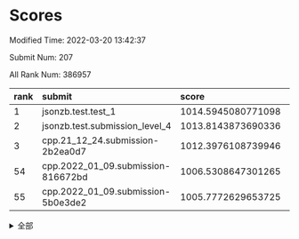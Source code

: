 # Scores

Modified Time: 2022-03-20 13:42:37

Submit Num: 207

All Rank Num: 386957

| rank |               submit               |       score        |       sigma        | pk_num |
| :--- | :--------------------------------- | :----------------- | :----------------- | :----- |
| 1    | jsonzb.test.test_1                 | 1014.5945080771098 | 0.8353745631561318 | 7476   |
| 2    | jsonzb.test.submission_level_4     | 1013.8143873690336 | 0.7991705177150622 | 7476   |
| 3    | cpp.21_12_24.submission-2b2ea0d7   | 1012.3976108739946 | 0.8078058294055569 | 7483   |
| 54   | cpp.2022_01_09.submission-816672bd | 1006.5308647301265 | 0.7393864339432036 | 7479   |
| 55   | cpp.2022_01_09.submission-5b0e3de2 | 1005.7772629653725 | 0.7290993064981566 | 7482   |


<details>
<summary>全部</summary>

| rank |                 submit                 |       score        |       sigma        | pk_num |
| :--- | :------------------------------------- | :----------------- | :----------------- | :----- |
| 1    | jsonzb.test.test_1                     | 1014.5945080771098 | 0.8353745631561318 | 7476   |
| 2    | jsonzb.test.submission_level_4         | 1013.8143873690336 | 0.7991705177150622 | 7476   |
| 3    | cpp.21_12_24.submission-2b2ea0d7       | 1012.3976108739946 | 0.8078058294055569 | 7483   |
| 4    | gobigger.level_3.submission_level_3_2  | 1011.2319102297176 | 0.7692666982516321 | 7482   |
| 5    | gobigger.level_3.submission_level_3_20 | 1011.1601682821181 | 0.7826709369877757 | 7480   |
| 6    | gobigger.level_3.submission_level_3_44 | 1011.0448604639142 | 0.7602534803180899 | 7483   |
| 7    | gobigger.level_3.submission_level_3_14 | 1011.0040141508647 | 0.7798806155892477 | 7478   |
| 8    | gobigger.level_3.submission_level_3_33 | 1010.9887885468506 | 0.7455034441525203 | 7481   |
| 9    | gobigger.level_3.submission_level_3_9  | 1010.9368704019338 | 0.7715135380724277 | 7481   |
| 10   | gobigger.level_3.submission_level_3_10 | 1010.8242105959022 | 0.7588787147986297 | 7483   |
| 11   | gobigger.level_3.submission_level_3_12 | 1010.6537804012844 | 0.7811854181268966 | 7474   |
| 12   | gobigger.level_3.submission_level_3_39 | 1010.5725836561912 | 0.7714609665316442 | 7475   |
| 13   | gobigger.level_3.submission_level_3_17 | 1010.5224425987426 | 0.7675682823217079 | 7477   |
| 14   | gobigger.level_3.submission_level_3_1  | 1010.5001873826841 | 0.7631570047434196 | 7481   |
| 15   | gobigger.level_3.submission_level_3_25 | 1010.3818103191892 | 0.7502800346568965 | 7476   |
| 16   | gobigger.level_3.submission_level_3_37 | 1010.2989001760152 | 0.7534446713290379 | 7483   |
| 17   | gobigger.level_3.submission_level_3_24 | 1010.2137354712356 | 0.7473168312254911 | 7479   |
| 18   | gobigger.level_3.submission_level_3_22 | 1010.1592691301074 | 0.7521610701093525 | 7476   |
| 19   | gobigger.level_3.submission_level_3_40 | 1010.1565268149328 | 0.7676412827481934 | 7474   |
| 20   | gobigger.level_3.submission_level_3_28 | 1010.1453307046387 | 0.7731247448689005 | 7476   |
| 21   | gobigger.level_3.submission_level_3_49 | 1010.0983286420918 | 0.7576565689683836 | 7479   |
| 22   | gobigger.level_3.submission_level_3_5  | 1010.0857804350987 | 0.76874234298012   | 7478   |
| 23   | gobigger.level_3.submission_level_3_21 | 1010.0734621956216 | 0.7579995816859504 | 7478   |
| 24   | gobigger.level_3.submission_level_3_13 | 1010.0588118839619 | 0.7641049225210326 | 7473   |
| 25   | gobigger.level_3.submission_level_3_38 | 1009.9942243415238 | 0.755299976750444  | 7479   |
| 26   | gobigger.level_3.submission_level_3_45 | 1009.9790908469333 | 0.7558184561777029 | 7479   |
| 27   | gobigger.level_3.submission_level_3_6  | 1009.9751294751259 | 0.7747516661476889 | 7474   |
| 28   | gobigger.level_3.submission_level_3_35 | 1009.9481735081177 | 0.7582241338135516 | 7479   |
| 29   | gobigger.level_3.submission_level_3_0  | 1009.8882280817355 | 0.7394357960178793 | 7478   |
| 30   | gobigger.level_3.submission_level_3_7  | 1009.8770056210889 | 0.758873852840853  | 7473   |
| 31   | gobigger.level_3.submission_level_3_30 | 1009.862702721015  | 0.7665295613077041 | 7475   |
| 32   | gobigger.level_3.submission_level_3_31 | 1009.8462303476739 | 0.7635432188799639 | 7475   |
| 33   | gobigger.level_3.submission_level_3_36 | 1009.8141925000037 | 0.7422988622758752 | 7478   |
| 34   | gobigger.level_3.submission_level_3_4  | 1009.7845084215262 | 0.7597702997982456 | 7480   |
| 35   | gobigger.level_3.submission_level_3_47 | 1009.7179480404885 | 0.7334938768322111 | 7474   |
| 36   | gobigger.level_3.submission_level_3_23 | 1009.6740039616544 | 0.7670500672678268 | 7472   |
| 37   | gobigger.level_3.submission_level_3_11 | 1009.589408032911  | 0.7505197905617088 | 7475   |
| 38   | gobigger.level_3.submission_level_3_32 | 1009.5444238656637 | 0.7394480454437287 | 7473   |
| 39   | gobigger.level_3.submission_level_3_42 | 1009.3086309559932 | 0.7436207449508114 | 7480   |
| 40   | gobigger.level_3.submission_level_3_29 | 1009.2489417895981 | 0.7386503757133841 | 7473   |
| 41   | gobigger.level_3.submission_level_3_3  | 1009.1535152808761 | 0.7485416467170283 | 7483   |
| 42   | gobigger.level_3.submission_level_3_15 | 1009.1180843645919 | 0.7788848482950135 | 7475   |
| 43   | gobigger.level_3.submission_level_3_43 | 1009.0830339012983 | 0.7418857126315668 | 7477   |
| 44   | gobigger.level_3.submission_level_3_18 | 1009.0107984541803 | 0.7498648347420248 | 7479   |
| 45   | gobigger.level_3.submission_level_3_26 | 1008.9344423277479 | 0.7390113444382849 | 7479   |
| 46   | gobigger.level_3.submission_level_3_19 | 1008.9200605888418 | 0.7575020388784655 | 7475   |
| 47   | gobigger.level_3.submission_level_3_27 | 1008.9188780530652 | 0.7496794461300148 | 7478   |
| 48   | gobigger.level_3.submission_level_3_16 | 1008.7915465230964 | 0.7408437738798935 | 7472   |
| 49   | gobigger.level_3.submission_level_3_46 | 1008.6646820064343 | 0.7380056284026535 | 7469   |
| 50   | gobigger.level_3.submission_level_3_8  | 1008.6525379686242 | 0.7482156545696036 | 7473   |
| 51   | gobigger.level_3.submission_level_3_48 | 1008.5087449576831 | 0.7515527920242477 | 7481   |
| 52   | gobigger.level_3.submission_level_3_34 | 1008.2590596320375 | 0.7435824074910738 | 7482   |
| 53   | gobigger.level_3.submission_level_3_41 | 1008.2326700786004 | 0.7552679565214883 | 7476   |
| 54   | cpp.2022_01_09.submission-816672bd     | 1006.5308647301265 | 0.7393864339432036 | 7479   |
| 55   | cpp.2022_01_09.submission-5b0e3de2     | 1005.7772629653725 | 0.7290993064981566 | 7482   |
| 56   | gobigger.level_1.submission_level_1_45 | 1004.5295777663779 | 0.7145234251207249 | 7477   |
| 57   | gobigger.level_1.submission_level_1_35 | 1004.5169698145106 | 0.7156226308268173 | 7475   |
| 58   | gobigger.level_1.submission_level_1_22 | 1004.3758842611397 | 0.7261869738835104 | 7478   |
| 59   | gobigger.level_1.submission_level_1_11 | 1004.3357043380845 | 0.736137424926502  | 7477   |
| 60   | gobigger.level_1.submission_level_1_31 | 1004.2952111993784 | 0.7191408766088    | 7478   |
| 61   | gobigger.level_1.submission_level_1_6  | 1004.232077355599  | 0.7307862173103079 | 7483   |
| 62   | gobigger.level_1.submission_level_1_15 | 1004.2204804305126 | 0.7261616854533323 | 7478   |
| 63   | gobigger.level_1.submission_level_1_4  | 1004.1320386920612 | 0.7302053752181974 | 7479   |
| 64   | gobigger.level_1.submission_level_1_25 | 1004.0856888623748 | 0.7076574912192902 | 7471   |
| 65   | gobigger.level_1.submission_level_1_23 | 1003.9133508414144 | 0.717553950063975  | 7477   |
| 66   | gobigger.level_1.submission_level_1_24 | 1003.8889508459332 | 0.7200343688289659 | 7475   |
| 67   | gobigger.level_1.submission_level_1_36 | 1003.8346771123264 | 0.7219999786966276 | 7478   |
| 68   | gobigger.level_1.submission_level_1_18 | 1003.755328706757  | 0.7214202142376717 | 7481   |
| 69   | gobigger.level_1.submission_level_1_47 | 1003.7269979760802 | 0.7019180656898171 | 7481   |
| 70   | gobigger.level_1.submission_level_1_19 | 1003.6612063219914 | 0.7163572913861501 | 7482   |
| 71   | gobigger.level_1.submission_level_1_37 | 1003.6460874425965 | 0.7185382394297629 | 7473   |
| 72   | gobigger.level_1.submission_level_1_46 | 1003.6388223575848 | 0.7178383954535662 | 7475   |
| 73   | gobigger.level_1.submission_level_1_0  | 1003.5615927362069 | 0.7086310811822355 | 7479   |
| 74   | gobigger.level_1.submission_level_1_17 | 1003.5409419128097 | 0.7221409560264899 | 7478   |
| 75   | gobigger.level_1.submission_level_1_1  | 1003.4874371862046 | 0.7196246475499176 | 7475   |
| 76   | gobigger.level_1.submission_level_1_38 | 1003.4810855416288 | 0.7223891139095511 | 7475   |
| 77   | gobigger.level_1.submission_level_1_40 | 1003.3869358766476 | 0.7061618557689878 | 7476   |
| 78   | gobigger.level_1.submission_level_1_5  | 1003.3510506539785 | 0.7127119679542202 | 7472   |
| 79   | gobigger.level_1.submission_level_1_14 | 1003.2811906015593 | 0.7232688430426851 | 7476   |
| 80   | gobigger.level_1.submission_level_1_39 | 1003.2564483276951 | 0.7158290938429023 | 7474   |
| 81   | gobigger.level_1.submission_level_1_43 | 1003.2426043041849 | 0.7162221242959893 | 7479   |
| 82   | gobigger.level_1.submission_level_1_32 | 1003.2368894109011 | 0.7198682241649884 | 7475   |
| 83   | gobigger.level_1.submission_level_1_48 | 1003.2266874614625 | 0.7187054866075094 | 7473   |
| 84   | gobigger.level_1.submission_level_1_26 | 1003.2124663483204 | 0.7115557463811854 | 7479   |
| 85   | gobigger.level_1.submission_level_1_29 | 1003.17510554371   | 0.7162919174667022 | 7477   |
| 86   | gobigger.level_1.submission_level_1_20 | 1003.1531097245861 | 0.7131483944294974 | 7481   |
| 87   | gobigger.level_1.submission_level_1_3  | 1003.0967528324288 | 0.7173216349897146 | 7475   |
| 88   | gobigger.level_1.submission_level_1_16 | 1003.0834767508014 | 0.7275408497286484 | 7480   |
| 89   | gobigger.level_1.submission_level_1_49 | 1003.08165791217   | 0.7305411000245191 | 7478   |
| 90   | gobigger.level_1.submission_level_1_8  | 1002.9580821259528 | 0.7115435130919922 | 7481   |
| 91   | gobigger.level_1.submission_level_1_2  | 1002.8922201593426 | 0.707176717828188  | 7479   |
| 92   | gobigger.level_1.submission_level_1_21 | 1002.7527546225257 | 0.715890912763956  | 7475   |
| 93   | gobigger.level_1.submission_level_1_9  | 1002.735381029683  | 0.7178590722829817 | 7480   |
| 94   | gobigger.level_1.submission_level_1_10 | 1002.7301253748245 | 0.7021457232621112 | 7477   |
| 95   | gobigger.level_1.submission_level_1_42 | 1002.7100650217614 | 0.7086376631997073 | 7478   |
| 96   | gobigger.level_1.submission_level_1_28 | 1002.6558721315099 | 0.7188566120217259 | 7480   |
| 97   | gobigger.level_1.submission_level_1_27 | 1002.5010563387401 | 0.7124434165338674 | 7481   |
| 98   | gobigger.level_1.submission_level_1_12 | 1002.4158900021746 | 0.7143170065685687 | 7476   |
| 99   | gobigger.level_1.submission_level_1_34 | 1002.3051458954824 | 0.7144804197119853 | 7476   |
| 100  | gobigger.level_1.submission_level_1_13 | 1002.2797470541095 | 0.7189975617260758 | 7477   |
| 101  | gobigger.level_1.submission_level_1_30 | 1002.2492083170979 | 0.7199573958204631 | 7478   |
| 102  | gobigger.level_1.submission_level_1_7  | 1002.115580025693  | 0.7065684704735069 | 7479   |
| 103  | gobigger.level_1.submission_level_1_41 | 1001.9526417464805 | 0.7054493737933433 | 7480   |
| 104  | gobigger.level_1.submission_level_1_33 | 1001.88332614885   | 0.7114101249691577 | 7482   |
| 105  | gobigger.level_1.submission_level_1_44 | 1001.5046599983175 | 0.706040684175851  | 7478   |
| 106  | gobigger.random.submission_random_2    | 997.538879481565   | 0.706897249206572  | 7475   |
| 107  | gobigger.random.submission_random_9    | 997.3125540471889  | 0.7120745169172475 | 7478   |
| 108  | gobigger.random.submission_random_4    | 996.9382900967745  | 0.707164765294144  | 7480   |
| 109  | gobigger.random.submission_random_1    | 996.907875741005   | 0.7171440620861118 | 7476   |
| 110  | gobigger.random.submission_random_42   | 996.895408074357   | 0.7154260518226088 | 7475   |
| 111  | gobigger.random.submission_random_46   | 996.8313453247578  | 0.7220892287344381 | 7475   |
| 112  | gobigger.random.submission_random_19   | 996.7583545250851  | 0.7107988874431519 | 7478   |
| 113  | gobigger.random.submission_random_13   | 996.503433644178   | 0.7075412617000898 | 7474   |
| 114  | gobigger.random.submission_random_15   | 996.4918263920282  | 0.6970293465375605 | 7478   |
| 115  | gobigger.random.submission_random_40   | 996.3635321408123  | 0.7104003964831562 | 7473   |
| 116  | gobigger.random.submission_random_37   | 996.3195250491973  | 0.7066126121948781 | 7481   |
| 117  | gobigger.random.submission_random_30   | 996.314220873996   | 0.7120743978081268 | 7474   |
| 118  | gobigger.random.submission_random_45   | 996.311233403833   | 0.7073615006025317 | 7477   |
| 119  | gobigger.random.submission_random_25   | 996.2837644127824  | 0.7002484842064371 | 7475   |
| 120  | gobigger.random.submission_random_12   | 996.255772393467   | 0.7192169844467144 | 7477   |
| 121  | gobigger.random.submission_random_29   | 996.2481590231592  | 0.7072350771642142 | 7481   |
| 122  | gobigger.random.submission_random_39   | 996.2372555170274  | 0.7118250911204201 | 7479   |
| 123  | gobigger.random.submission_random_0    | 996.2370880943248  | 0.7166958042874599 | 7477   |
| 124  | gobigger.random.submission_random_21   | 996.1309922493517  | 0.7048353955409882 | 7476   |
| 125  | gobigger.random.submission_random_3    | 996.1297107144696  | 0.7150784383604148 | 7476   |
| 126  | gobigger.random.submission_random_16   | 996.0786841638965  | 0.6969919080843642 | 7473   |
| 127  | gobigger.random.submission_random_32   | 996.0769663375897  | 0.7115404162948173 | 7479   |
| 128  | gobigger.random.submission_random_11   | 996.0711722777154  | 0.7177614865529508 | 7482   |
| 129  | gobigger.random.submission_random_38   | 996.0533855440084  | 0.7133974570241063 | 7477   |
| 130  | gobigger.random.submission_random_7    | 996.049357647921   | 0.7046518228786733 | 7479   |
| 131  | gobigger.random.submission_random_5    | 996.03922208819    | 0.7109864973839535 | 7480   |
| 132  | gobigger.random.submission_random_26   | 996.0297195210353  | 0.715557359595115  | 7477   |
| 133  | gobigger.random.submission_random_49   | 995.9981858206812  | 0.71893858386754   | 7481   |
| 134  | gobigger.random.submission_random_34   | 995.9796379480965  | 0.7104039498226405 | 7480   |
| 135  | gobigger.random.submission_random_6    | 995.9716278788773  | 0.7097101742213584 | 7478   |
| 136  | gobigger.random.submission_random_36   | 995.9147464278     | 0.703633059109755  | 7474   |
| 137  | gobigger.random.submission_random_27   | 995.8948612081168  | 0.7160448519632686 | 7473   |
| 138  | gobigger.random.submission_random_48   | 995.8691627205935  | 0.7050606007482992 | 7480   |
| 139  | gobigger.random.submission_random_14   | 995.8593964678269  | 0.707640567009898  | 7478   |
| 140  | gobigger.random.submission_random_23   | 995.7723285953807  | 0.7109403945149959 | 7478   |
| 141  | gobigger.random.submission_random_8    | 995.7348948945705  | 0.7125868529071513 | 7480   |
| 142  | gobigger.random.submission_random_44   | 995.7169589887959  | 0.7069681043659795 | 7475   |
| 143  | gobigger.random.submission_random_28   | 995.6991425397391  | 0.7117623605249589 | 7485   |
| 144  | gobigger.random.submission_random_33   | 995.6566782240806  | 0.7174135791509025 | 7479   |
| 145  | gobigger.random.submission_random_18   | 995.6402783850345  | 0.7115649029795644 | 7482   |
| 146  | gobigger.random.submission_random_20   | 995.492630984301   | 0.7054107525517155 | 7473   |
| 147  | gobigger.random.submission_random_10   | 995.4303366820602  | 0.706604859370538  | 7474   |
| 148  | gobigger.random.submission_random_41   | 995.363331710991   | 0.7067630900524922 | 7477   |
| 149  | gobigger.random.submission_random_43   | 995.3456073678365  | 0.7232259345398171 | 7473   |
| 150  | gobigger.random.submission_random_31   | 995.3455840122999  | 0.7073278364403051 | 7475   |
| 151  | gobigger.random.submission_random_47   | 995.2855938720882  | 0.7107287028669023 | 7478   |
| 152  | gobigger.random.submission_random_22   | 995.0661141392678  | 0.7292700582685828 | 7478   |
| 153  | gobigger.random.submission_random_17   | 994.955995615432   | 0.7167824143299502 | 7475   |
| 154  | gobigger.random.submission_random_35   | 994.883453625059   | 0.7111965610665173 | 7475   |
| 155  | gobigger.random.submission_random_24   | 993.7730864200474  | 0.723101971561109  | 7473   |
| 156  | gobigger.level_2.submission_level_2_26 | 993.73132744237    | 0.7297992913826665 | 7479   |
| 157  | gobigger.level_2.submission_level_2_45 | 993.595114403008   | 0.7302109588403705 | 7476   |
| 158  | gobigger.level_2.submission_level_2_19 | 993.5344164502445  | 0.7679098295823172 | 7475   |
| 159  | gobigger.level_2.submission_level_2_40 | 993.4794392026955  | 0.7527667770116228 | 7481   |
| 160  | gobigger.level_2.submission_level_2_20 | 993.378248475481   | 0.7411292923495182 | 7485   |
| 161  | gobigger.level_2.submission_level_2_37 | 993.2700539136664  | 0.7513671719307455 | 7476   |
| 162  | gobigger.level_2.submission_level_2_49 | 993.1744478021145  | 0.7344439594796602 | 7482   |
| 163  | gobigger.level_2.submission_level_2_11 | 993.1655101100388  | 0.7401123847995996 | 7475   |
| 164  | gobigger.level_2.submission_level_2_39 | 993.098571437976   | 0.73300624810328   | 7473   |
| 165  | gobigger.level_2.submission_level_2_30 | 992.9039659832845  | 0.7282129360658133 | 7473   |
| 166  | gobigger.level_2.submission_level_2_32 | 992.8992353754832  | 0.7408554760355915 | 7476   |
| 167  | gobigger.level_2.submission_level_2_16 | 992.8860373448398  | 0.7366029798113303 | 7481   |
| 168  | gobigger.level_2.submission_level_2_18 | 992.884870362553   | 0.7347373730030254 | 7478   |
| 169  | gobigger.level_2.submission_level_2_35 | 992.8493821802888  | 0.7530442381945728 | 7479   |
| 170  | gobigger.level_2.submission_level_2_29 | 992.8024113306644  | 0.7340890173160269 | 7482   |
| 171  | gobigger.level_2.submission_level_2_31 | 992.7898893533314  | 0.7450813689314015 | 7477   |
| 172  | gobigger.level_2.submission_level_2_5  | 992.7760919332737  | 0.7221446710982596 | 7478   |
| 173  | gobigger.level_2.submission_level_2_6  | 992.7488597449782  | 0.7413657402052275 | 7474   |
| 174  | gobigger.level_2.submission_level_2_9  | 992.569859801097   | 0.7519097323429602 | 7476   |
| 175  | gobigger.level_2.submission_level_2_21 | 992.4355778244363  | 0.7476134954535284 | 7474   |
| 176  | gobigger.level_2.submission_level_2_42 | 992.3973975089292  | 0.7377288514784223 | 7478   |
| 177  | gobigger.level_2.submission_level_2_23 | 992.3711740935438  | 0.742798309416637  | 7478   |
| 178  | gobigger.level_2.submission_level_2_0  | 992.3273743274361  | 0.7393543598856802 | 7477   |
| 179  | gobigger.level_2.submission_level_2_17 | 992.2953524639378  | 0.7485999900584065 | 7482   |
| 180  | gobigger.level_2.submission_level_2_38 | 992.2236070533041  | 0.730906128974703  | 7480   |
| 181  | gobigger.level_2.submission_level_2_10 | 992.2166479253241  | 0.742705811216126  | 7480   |
| 182  | gobigger.level_2.submission_level_2_4  | 992.182151772117   | 0.750029487325105  | 7474   |
| 183  | gobigger.level_2.submission_level_2_44 | 992.0830196726018  | 0.738704602447628  | 7479   |
| 184  | gobigger.level_2.submission_level_2_7  | 992.0188433910586  | 0.7576050888562922 | 7478   |
| 185  | gobigger.level_2.submission_level_2_2  | 992.0113153160991  | 0.7605201640859244 | 7476   |
| 186  | gobigger.level_2.submission_level_2_24 | 991.8456449405171  | 0.7521272507337636 | 7475   |
| 187  | gobigger.level_2.submission_level_2_25 | 991.8332068930051  | 0.7483083053082558 | 7478   |
| 188  | gobigger.level_2.submission_level_2_1  | 991.8097533574272  | 0.7333319820408404 | 7476   |
| 189  | gobigger.level_2.submission_level_2_13 | 991.8045152102603  | 0.7550679711543681 | 7474   |
| 190  | gobigger.level_2.submission_level_2_14 | 991.6598900458505  | 0.7457547788445148 | 7479   |
| 191  | gobigger.level_2.submission_level_2_48 | 991.6482797282578  | 0.7552404386503198 | 7474   |
| 192  | gobigger.level_2.submission_level_2_27 | 991.613783075991   | 0.7422196042333491 | 7479   |
| 193  | gobigger.level_2.submission_level_2_12 | 991.5831195052681  | 0.7511865372550978 | 7481   |
| 194  | gobigger.level_2.submission_level_2_36 | 991.5700629765455  | 0.7530740035595651 | 7482   |
| 195  | gobigger.level_2.submission_level_2_3  | 991.5502382944426  | 0.7632345429335876 | 7477   |
| 196  | gobigger.level_2.submission_level_2_41 | 991.4998407902593  | 0.7492048503595513 | 7480   |
| 197  | gobigger.level_2.submission_level_2_22 | 991.4796395068871  | 0.7412443265414549 | 7479   |
| 198  | gobigger.level_2.submission_level_2_43 | 991.4781714896329  | 0.7568944976030647 | 7476   |
| 199  | gobigger.level_2.submission_level_2_15 | 991.4371476958106  | 0.7586346873690318 | 7481   |
| 200  | gobigger.level_2.submission_level_2_28 | 991.3196973520331  | 0.7682572848001913 | 7480   |
| 201  | gobigger.level_2.submission_level_2_47 | 991.0896553380184  | 0.7353242473145354 | 7475   |
| 202  | gobigger.level_2.submission_level_2_46 | 990.9475308089235  | 0.7829664756947782 | 7480   |
| 203  | gobigger.level_2.submission_level_2_34 | 990.5902333204035  | 0.7378496836177865 | 7479   |
| 204  | gobigger.level_2.submission_level_2_8  | 990.2535107143945  | 0.7681690082367927 | 7477   |
| 205  | gobigger.level_2.submission_level_2_33 | 989.2364042588607  | 0.7763613763212794 | 7474   |
| 206  | gobigger.none.submission_none_0        | 976.2188351897985  | 1.4546021545236654 | 7476   |
| 207  | gobigger.none.submission_none_1        | 974.3282068856263  | 1.6821356150086617 | 7475   |

</details>